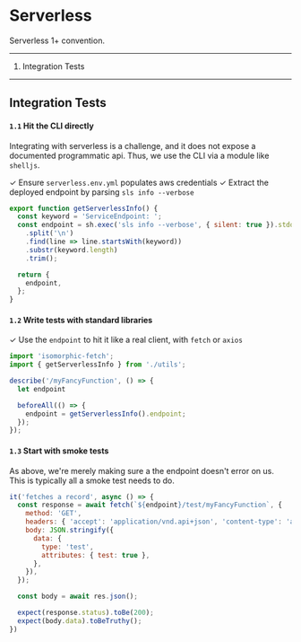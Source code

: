 # Serverless

Serverless 1+ convention.

---

1. Integration Tests

---

## Integration Tests

#### `1.1` Hit the CLI directly

Integrating with serverless is a challenge, and it does not expose a documented
programmatic api. Thus, we use the CLI via a module like `shelljs`.

✓ Ensure `serverless.env.yml` populates aws credentials
✓ Extract the deployed endpoint by parsing `sls info --verbose`

```js
export function getServerlessInfo() {
  const keyword = 'ServiceEndpoint: ';
  const endpoint = sh.exec('sls info --verbose', { silent: true }).stdout
    .split('\n')
    .find(line => line.startsWith(keyword))
    .substr(keyword.length)
    .trim();

  return {
    endpoint,
  };
}
```

#### `1.2` Write tests with standard libraries

✓ Use the `endpoint` to hit it like a real client, with `fetch` or `axios`

```js
import 'isomorphic-fetch';
import { getServerlessInfo } from './utils';

describe('/myFancyFunction', () => {
  let endpoint

  beforeAll(() => {
    endpoint = getServerlessInfo().endpoint;
  });
});
```

#### `1.3` Start with smoke tests

As above, we're merely making sure a the endpoint doesn't error on us.   
This is typically all a smoke test needs to do.

```js
it('fetches a record', async () => {
  const response = await fetch(`${endpoint}/test/myFancyFunction`, {
    method: 'GET',
    headers: { 'accept': 'application/vnd.api+json', 'content-type': 'application/vnd.api+json', },
    body: JSON.stringify({
      data: {
        type: 'test',
        attributes: { test: true },
      },
    }),
  });

  const body = await res.json();

  expect(response.status).toBe(200);
  expect(body.data).toBeTruthy();
})
```



